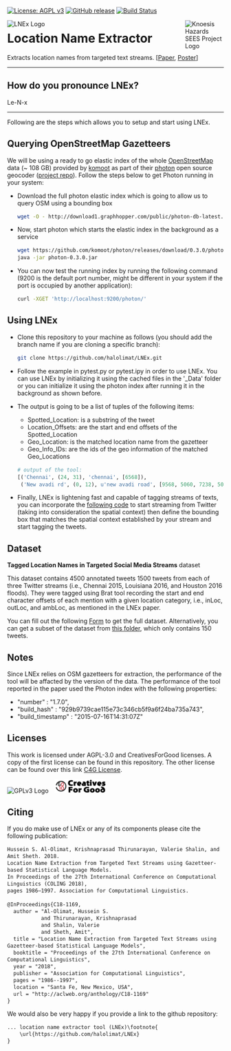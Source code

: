 <!-- ###########################################################################
Copyright 2017 Hussein S. Al-Olimat, hussein@knoesis.org

This software is released under the GNU Affero General Public License (AGPL)
v3.0 License.
#############################################################################-->
[![License: AGPL v3](https://img.shields.io/badge/License-AGPL%20v3-blue.svg)](http://www.gnu.org/licenses/agpl-3.0) [![GitHub release](https://img.shields.io/badge/release-V1.1-orange.svg)]() [![Build Status](https://travis-ci.com/halolimat/LNEx.svg?token=Gg8N5fqoMjLGd4ehzd72&branch=master)](https://travis-ci.com/halolimat/LNEx)

<img src="LNEx_logo.png" align="left" alt="LNEx Logo" width="120"/>

<img src="http://knoesis.org/resources/images/hazardssees_logo_final.png" align="right" alt="Knoesis Hazards SEES Project Logo" width="90"/>

# Location Name Extractor

Extracts location names from targeted text streams. [[Paper](https://www.aclweb.org/anthology/C18-1169), [Poster](https://link.hussein.space/LNEx-Poster)]

---

## How do you pronounce LNEx?
Le-N-x

---

Following are the steps which allows you to setup and start using LNEx.

## Querying OpenStreetMap Gazetteers  ##

We will be using a ready to go elastic index of the whole [OpenStreetMap](http://www.osm.org) data (~ 108 GB) provided by [komoot](http://www.komoot.de) as part of their [photon](https://photon.komoot.de/) open source geocoder ([project repo](https://github.com/komoot/photon)). Follow the steps below to get Photon running in your system:

 - Download the full photon elastic index which is going to allow us to query OSM using a bounding box

   ```sh
   wget -O - http://download1.graphhopper.com/public/photon-db-latest.tar.bz2 | pbzip2 -cd | tar x
   ```

 - Now, start photon which starts the elastic index in the background as a service

   ```sh
   wget https://github.com/komoot/photon/releases/download/0.3.0/photon-0.3.0.jar
   java -jar photon-0.3.0.jar
   ```

 - You can now test the running index by running the following command (9200 is the default port number, might be different in your system if the port is occupied by another application):
   ```sh
   curl -XGET 'http://localhost:9200/photon/'
   ```

## Using LNEx ##

 - Clone this repository to your machine as follows (you should add the branch name if you are cloning a specific branch):
    ```sh
    git clone https://github.com/halolimat/LNEx.git
    ```

 - Follow the example in pytest.py or pytest.ipy in order to use LNEx. You can use LNEx by initializing it using the cached files in the '\_Data' folder or you can initialize it using the photon index after running it in the background as shown before.

 - The output is going to be a list of tuples of the following items:
    - Spotted_Location: is a substring of the tweet
    - Location_Offsets: are the start and end offsets of the Spotted_Location
    - Geo_Location: is the matched location name from the gazetteer
    - Geo_Info_IDs: are the ids of the geo information of the matched Geo_Locations

   ```python
   # output of the tool:
   [('Chennai', (24, 31), 'chennai', [6568]),
    ('New avadi rd', (0, 12), u'new avadi road', [9568, 5060, 7238, 5063, 1896, 12722, 2820, 9375])]
   ```

 - Finally, LNEx is lightening fast and capable of tagging streams of texts, you can incorporate the [following code](https://github.com/tweepy/tweepy/blob/master/examples/streaming.py) to start streaming from Twitter (taking into consideration the spatial context) then define the bounding box that matches the spatial context established by your stream and start tagging the tweets.

## Dataset ##

**Tagged Location Names in Targeted Social Media Streams** dataset

This dataset contains 4500 annotated tweets 1500 tweets from each of three Twitter streams (i.e., Chennai 2015, Louisiana 2016, and Houston 2016 floods). They were tagged using Brat tool recording the start and end character offsets of each mention with a given location category, i.e., inLoc, outLoc, and ambLoc, as mentioned in the LNEx paper.

You can fill out the following [Form](https://link.hussein.space/LNEx-Form) to get the full dataset. Alternatively, you can get a subset of the dataset from [this folder](https://link.hussein.space/LNEx-Data), which only contains 150 tweets.

## Notes ##

Since LNEx relies on OSM gazetteers for extraction, the performance of the tool will be affacted by the version of the data. The performance of the tool reported in the paper used the Photon index with the following properties:
   - "number" : "1.7.0",
   - "build_hash" : "929b9739cae115e73c346cb5f9a6f24ba735a743",
   - "build_timestamp" : "2015-07-16T14:31:07Z"

## Licenses ##

This work is licensed under AGPL-3.0 and CreativesForGood licenses. A copy of the first license can be found in this repository. The other license can be found over this link [C4G License](https://github.com/halolimat/CreativesForGoodLicense).

<p float="left">
  <img src="https://upload.wikimedia.org/wikipedia/commons/0/06/AGPLv3_Logo.svg" alt="GPLv3 Logo" width="70" />
  <img src="https://github.com/halolimat/CreativesForGoodLicense/raw/master/CreativesForGoodLogo2.png" alt="CreativesForGood Logo" width="120" style="margin-left: 10px;" /> 
</p>

## Citing ##

If you do make use of LNEx or any of its components please cite the following publication:

    Hussein S. Al-Olimat, Krishnaprasad Thirunarayan, Valerie Shalin, and Amit Sheth. 2018. 
    Location Name Extraction from Targeted Text Streams using Gazetteer-based Statistical Language Models. 
    In Proceedings of the 27th International Conference on Computational Linguistics (COLING 2018), 
    pages 1986–1997. Association for Computational Linguistics.

    @InProceedings{C18-1169,
      author = "Al-Olimat, Hussein S.
               and Thirunarayan, Krishnaprasad
               and Shalin, Valerie
               and Sheth, Amit",
      title = "Location Name Extraction from Targeted Text Streams using Gazetteer-based Statistical Language Models",
      booktitle = "Proceedings of the 27th International Conference on Computational Linguistics",
      year = "2018",
      publisher = "Association for Computational Linguistics",
      pages = "1986--1997",
      location = "Santa Fe, New Mexico, USA",
      url = "http://aclweb.org/anthology/C18-1169"
    }


We would also be very happy if you provide a link to the github repository:

    ... location name extractor tool (LNEx)\footnote{
        \url{https://github.com/halolimat/LNEx}
    }
